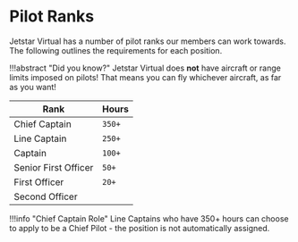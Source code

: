 # Pilot Ranks

Jetstar Virtual has a number of pilot ranks our members can work towards. The following outlines the requirements for each position.

!!!abstract "Did you know?"
    Jetstar Virtual does **not** have aircraft or range limits imposed on pilots! That means you can fly whichever aircraft, as far as you want!

| Rank | Hours |
| ------ | ------------ | 
| Chief Captain | `350+` | 
| Line Captain | `250+` |
| Captain | `100+` |
| Senior First Officer | `50+` |
| First Officer | `20+` |
| Second Officer | |

!!!info "Chief Captain Role"
    Line Captains who have 350+ hours can choose to apply to be a Chief Pilot - the position is not automatically assigned.
